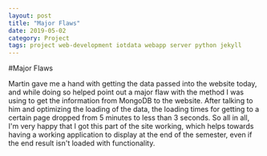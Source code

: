 ```yaml
---
layout: post
title: "Major Flaws"
date: 2019-05-02
category: Project
tags: project web-development iotdata webapp server python jekyll
---
```


#Major Flaws

Martin gave me a hand with getting the data passed into the website today, and while doing so helped point out a major flaw
with the method I was using to get the information from MongoDB to the website. After talking to him and optimizing the loading of the
data, the loading times for getting to a certain page dropped from 5 minutes to less than 3 seconds. So all in all, I'm very happy that
I got this part of the site working, which helps towards having a working application to display at the end of the semester, even if the
end result isn't loaded with functionality.
